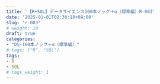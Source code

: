 ```yaml
---
title: '【R+SQL】データサイエンス100本ノック＋α（標準編）R-003'
date: '2025-01-01T02:30:10+09:00'
slug: 'r-003'
# weight: 10
draft: true
categories: 
- "DS-100本ノック＋α（標準編）"
# tags: ["R", "SQL"]
tags: 
- R
- SQL
# tags_weight: 1
---
```

